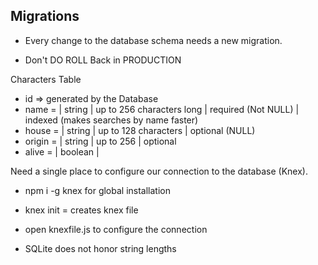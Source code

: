 ## Migrations

- Every change to the database schema needs a new migration.

- Don't DO ROLL Back in PRODUCTION

Characters Table

- id => generated by the Database
- name = | string | up to 256 characters long | required (Not NULL) | indexed (makes searches by name faster)
- house = | string | up to 128 characters | optional (NULL)
- origin = | string | up to 256 | optional
- alive = | boolean |

Need a single place to configure our connection to the database (Knex).

- npm i -g knex for global installation

- knex init = creates knex file
- open knexfile.js to configure the connection

- SQLite does not honor string lengths